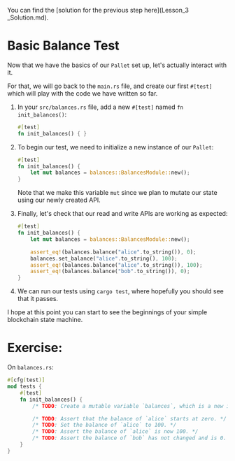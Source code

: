 You can find the [solution for the previous step here](Lesson_3
_Solution.md).
# Basic Balance Test

Now that we have the basics of our `Pallet` set up, let's actually interact with it.

For that, we will go back to the `main.rs` file, and create our first `#[test]` which will play with the code we have written so far.

1. In your `src/balances.rs` file, add a new `#[test]` named `fn init_balances()`:

	```rust
	#[test]
	fn init_balances() { }
	```

2. To begin our test, we need to initialize a new instance of our `Pallet`:

	```rust
	#[test]
	fn init_balances() {
		let mut balances = balances::BalancesModule::new();
	}
	```

	Note that we make this variable `mut` since we plan to mutate our state using our newly created API.

3. Finally, let's check that our read and write APIs are working as expected:

	```rust
	#[test]
	fn init_balances() {
		let mut balances = balances::BalancesModule::new();

		assert_eq!(balances.balance("alice".to_string()), 0);
		balances.set_balance("alice".to_string(), 100);
		assert_eq!(balances.balance("alice".to_string()), 100);
		assert_eq!(balances.balance("bob".to_string()), 0);
	}
	```

4. We can run our tests using `cargo test`, where hopefully you should see that it passes.

I hope at this point you can start to see the beginnings of your simple blockchain state machine.

# Exercise:
On `balances.rs`:
```rust
#[cfg(test)]
mod tests {
	#[test]
	fn init_balances() {
		/* TODO: Create a mutable variable `balances`, which is a new instance of `Pallet`. */

		/* TODO: Assert that the balance of `alice` starts at zero. */
		/* TODO: Set the balance of `alice` to 100. */
		/* TODO: Assert the balance of `alice` is now 100. */
		/* TODO: Assert the balance of `bob` has not changed and is 0. */
	}
}
```